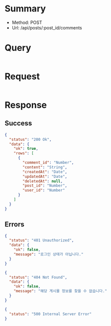 # Summary

- Method: POST
- Url: /api/posts/:post_id/comments

# Query

```sql

```

# Request

```json

```

# Response

## Success

```json
{
  "status": "200 Ok",
  "data": {
    "ok": true,
    "rows": [
      {
        "comment_id": "Number",
        "content": "String",
        "createdAt": "Date",
        "updatedAt": "Date",
        "deletedAt": null,
        "post_id": "Number",
        "user_id": "Number"
      }
    ]
  }
}
```

## Errors

```json
{
  "status": "401 Unauthorized",
  "data": {
    "ok": false,
    "message": "로그인 상태가 아닙니다."
  }
}
```

```json
{
  "status": "404 Not Found",
  "data": {
    "ok": false,
    "message": "해당 게시물 정보를 찾을 수 없습니다."
  }
}
```

```json
{
  "status": "500 Internal Server Error"
}
```

